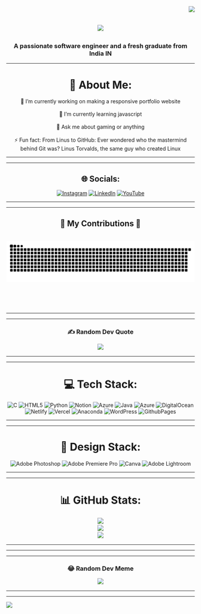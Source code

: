 <img align="right" src="https://visitor-badge.laobi.icu/badge?page_id=Yaswanth-ampolu.Yaswanth-ampolu" />

<h1 align="center">
    <img src="https://readme-typing-svg.herokuapp.com/?font=Righteous&size=35&center=true&vCenter=true&width=500&height=70&duration=4000&lines=Hi+There!+👋;+I'm+Ampolu+yaswanth!;" />
</h1>

<h3 align="center">A passionate software engineer and a fresh graduate from India IN</h3>

<hr/>

<div align="center">
    
# 💫 About Me:
🔭 I’m currently working on making a responsive portfolio website<br> <br/> 🌱 I’m currently learning javascript<br> <br/> 💬 Ask me about gaming or anything <br> <br/> ⚡ Fun fact: From Linus to GitHub: Ever wondered who the mastermind behind Git was? Linus Torvalds, the same guy who created Linux

</div>

<hr/>

<hr/>

<div align="center">

## 🌐 Socials:
[![Instagram](https://img.shields.io/badge/Instagram-%23E4405F.svg?logo=Instagram&logoColor=white)](https://instagram.com/https://www.instagram.com/wanderingsoul_yash?igsh=YmFiaDdvdHFkeWI0&utm_source=qr) [![LinkedIn](https://img.shields.io/badge/LinkedIn-%230077B5.svg?logo=linkedin&logoColor=white)](https://linkedin.com/in/http://linkedin.com/in/yaswanth-ampolu-a2b110238) [![YouTube](https://img.shields.io/badge/YouTube-%23FF0000.svg?logo=YouTube&logoColor=white)](https://youtube.com/@www.youtube.com/@gamepieceyt) 

</div>

<hr/>

<hr/>

<div align="center">
  <h2>🐍 My Contributions 🐍</h2>
  <br>
  <img alt="snake eating my contributions" src="https://raw.githubusercontent.com/Yaswanth-ampolu/Yaswanth-ampolu/output/github-contribution-grid-snake.svg" />
  
  <br/><br/><br/>
</div>

<hr/>

<hr/>

<div align="center">

### ✍️ Random Dev Quote
![](https://quotes-github-readme.vercel.app/api?type=horizontal&theme=radical)

</div>

<hr/>

<hr/>

<div align="center">

# 💻 Tech Stack:
![C](https://img.shields.io/badge/c-%2300599C.svg?style=for-the-badge&logo=c&logoColor=white) ![HTML5](https://img.shields.io/badge/html5-%23E34F26.svg?style=for-the-badge&logo=html5&logoColor=white)  ![Python](https://img.shields.io/badge/python-3670A0?style=for-the-badge&logo=python&logoColor=ffdd54) ![Notion](https://img.shields.io/badge/Notion-%23000000.svg?style=for-the-badge&logo=notion&logoColor=white) ![Azure](https://img.shields.io/badge/azure-%230072C6.svg?style=for-the-badge&logo=microsoftazure&logoColor=white)
![Java](https://img.shields.io/badge/java-%23ED8B00.svg?style=for-the-badge&logo=openjdk&logoColor=white) ![Azure](https://img.shields.io/badge/azure-%230072C6.svg?style=for-the-badge&logo=microsoftazure&logoColor=white) ![DigitalOcean](https://img.shields.io/badge/DigitalOcean-%230167ff.svg?style=for-the-badge&logo=digitalOcean&logoColor=white) ![Netlify](https://img.shields.io/badge/netlify-%23000000.svg?style=for-the-badge&logo=netlify&logoColor=#00C7B7) ![Vercel](https://img.shields.io/badge/vercel-%23000000.svg?style=for-the-badge&logo=vercel&logoColor=white) ![Anaconda](https://img.shields.io/badge/Anaconda-%2344A833.svg?style=for-the-badge&logo=anaconda&logoColor=white) ![WordPress](https://img.shields.io/badge/WordPress-%23117AC9.svg?style=for-the-badge&logo=WordPress&logoColor=white) ![GithubPages](https://img.shields.io/badge/github%20pages-121013?style=for-the-badge&logo=github&logoColor=white)

</div>

<hr/>

<hr/>

<div align="center">
    
# 🎨 Design Stack:
![Adobe Photoshop](https://img.shields.io/badge/adobe%20photoshop-%2331A8FF.svg?style=for-the-badge&logo=adobe%20photoshop&logoColor=white) ![Adobe Premiere Pro](https://img.shields.io/badge/Adobe%20Premiere%20Pro-9999FF.svg?style=for-the-badge&logo=Adobe%20Premiere%20Pro&logoColor=white) ![Canva](https://img.shields.io/badge/Canva-%2300C4CC.svg?style=for-the-badge&logo=Canva&logoColor=white) ![Adobe Lightroom](https://img.shields.io/badge/Adobe%20Lightroom-31A8FF.svg?style=for-the-badge&logo=Adobe%20Lightroom&logoColor=white)

</div>

<hr/>

<hr/>

<div align="center">
    
# 📊 GitHub Stats:
![](https://github-readme-stats.vercel.app/api?username=Yaswanth-ampolu&theme=dark&hide_border=false&include_all_commits=false&count_private=false)<br/> 
![](https://github-readme-streak-stats.herokuapp.com/?user=Yaswanth-ampolu&theme=dark&hide_border=false)<br/>
![](https://github-readme-stats.vercel.app/api/top-langs/?username=Yaswanth-ampolu&theme=dark&hide_border=false&include_all_commits=false&count_private=false&layout=compact)

</div>

<hr/>


<hr/>

<hr/>

<div align="center">

### 😂 Random Dev Meme
<img src='https://randommeme-five.vercel.app/' style="height: 400px;"/>

</div>

<hr/>

---
[![](https://visitcount.itsvg.in/api?id=Yaswanth-ampolu&icon=0&color=0)](https://visitcount.itsvg.in)



<!-- Proudly created with GPRM ( https://gprm.itsvg.in ) -->
